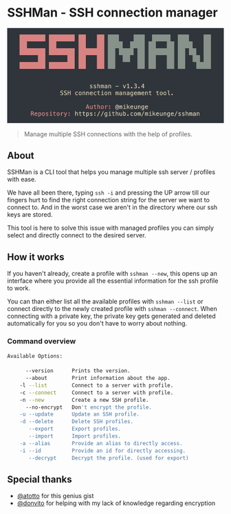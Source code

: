 # SSHMan - SSH connection manager

![Logo](https://github.com/mikeunge/sshman/blob/main/assets/logo.png?raw=true)

> Manage multiple SSH connections with the help of profiles.

## About

SSHMan is a CLI tool that helps you manage multiple ssh server / profiles with ease.

We have all been there, typing ```ssh -i``` and pressing the UP arrow till our fingers hurt to find the right connection string for the server we want to connect to.
And in the worst case we aren't in the directory where our ssh keys are stored.

This tool is here to solve this issue with managed profiles you can simply select and directly connect to the desired server.

## How it works

If you haven't already, create a profile with ```sshman --new```, this opens up an interface where you provide all the essential information for the ssh profile to work.

You can than either list all the available profiles with ```sshman --list``` or connect directly to the newly created profile with ```sshman --connect```.
When connecting with a private key, the private key gets generated and deleted automatically for you so you don't have to worry about nothing.

### Command overview

```bash
Available Options:

      --version      Prints the version.
      --about        Print information about the app.
    -l --list        Connect to a server with profile.
    -c --connect     Connect to a server with profile.
    -n --new         Create a new SSH profile.
      --no-encrypt   Don't encrypt the profile.
    -u --update      Update an SSH profile.
    -d --delete      Delete SSH profiles.
       --export      Export profiles.
       --import      Import profiles.
    -a --alias       Provide an alias to directly access.
    -i --id          Provide an id for directly accessing.
       --decrypt     Decrypt the profile. (used for export)

```
## Special thanks

- [@atotto](https://gist.github.com/atotto/ba19155295d95c8d75881e145c751372) for this genius gist
- [@donvito](https://gist.github.com/donvito/efb2c643b724cf6ff453da84985281f8) for helping with my lack of knowledge regarding encryption

